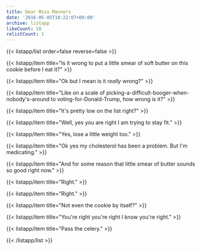 ```yaml
---
title: Dear Miss Manners
date: '2016-05-05T18:22:07+00:00'
archive: listapp
likeCount: 18
relistCount: 1
---
```


{{< listapp/list order=false reverse=false >}}

   {{< listapp/item title="Is it wrong to put a little smear of soft butter on this cookie before I eat it?" >}}

   {{< listapp/item title="Ok but I mean is it *really* wrong?" >}}

   {{< listapp/item title="Like on a scale of picking-a-difficult-booger-when-nobody's-around to voting-for-Donald-Trump, how wrong is it?" >}}

   {{< listapp/item title="It's pretty low on the list right?" >}}

   {{< listapp/item title="Well, yes you are right I am trying to stay fit." >}}

   {{< listapp/item title="Yes, lose a little weight too." >}}

   {{< listapp/item title="Ok yes my cholesterol has been a problem. But I'm medicating." >}}

   {{< listapp/item title="And for some reason that little smear of butter sounds so good right now." >}}

   {{< listapp/item title="Right." >}}

   {{< listapp/item title="Right." >}}

   {{< listapp/item title="Not even the cookie by itself?" >}}

   {{< listapp/item title="You're right you're right I know you're right." >}}

   {{< listapp/item title="Pass the celery." >}}

{{< /listapp/list >}}
